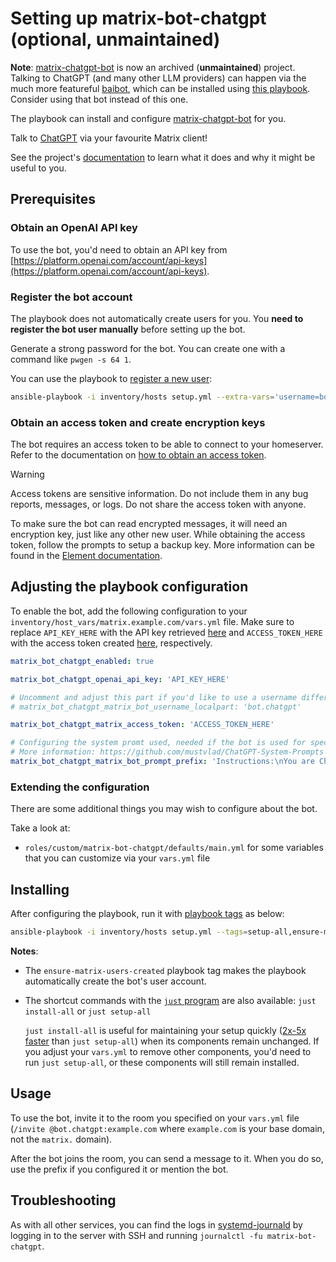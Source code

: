# Setting up matrix-bot-chatgpt (optional, unmaintained)

**Note**: [matrix-chatgpt-bot](https://github.com/matrixgpt/matrix-chatgpt-bot) is now an archived (**unmaintained**) project. Talking to ChatGPT (and many other LLM providers) can happen via the much more featureful [baibot](https://github.com/etkecc/baibot), which can be installed using [this playbook](configuring-playbook-bot-baibot.md). Consider using that bot instead of this one.

The playbook can install and configure [matrix-chatgpt-bot](https://github.com/matrixgpt/matrix-chatgpt-bot) for you.

Talk to [ChatGPT](https://openai.com/blog/chatgpt/) via your favourite Matrix client!

See the project's [documentation](https://github.com/matrixgpt/matrix-chatgpt-bot/blob/main/README.md) to learn what it does and why it might be useful to you.

## Prerequisites

### Obtain an OpenAI API key

To use the bot, you'd need to obtain an API key from [https://platform.openai.com/account/api-keys](https://platform.openai.com/account/api-keys).

### Register the bot account

The playbook does not automatically create users for you. You **need to register the bot user manually** before setting up the bot.

Generate a strong password for the bot. You can create one with a command like `pwgen -s 64 1`.

You can use the playbook to [register a new user](registering-users.md):

```sh
ansible-playbook -i inventory/hosts setup.yml --extra-vars='username=bot.chatgpt password=PASSWORD_FOR_THE_BOT admin=no' --tags=register-user
```

### Obtain an access token and create encryption keys

The bot requires an access token to be able to connect to your homeserver. Refer to the documentation on [how to obtain an access token](obtaining-access-tokens.md).

> [!WARNING]
> Access tokens are sensitive information. Do not include them in any bug reports, messages, or logs. Do not share the access token with anyone.

To make sure the bot can read encrypted messages, it will need an encryption key, just like any other new user. While obtaining the access token, follow the prompts to setup a backup key. More information can be found in the [Element documentation](https://element.io/help#encryption6).

## Adjusting the playbook configuration

To enable the bot, add the following configuration to your `inventory/host_vars/matrix.example.com/vars.yml` file. Make sure to replace `API_KEY_HERE` with the API key retrieved [here](#obtain-an-openai-api-key) and `ACCESS_TOKEN_HERE` with the access token created [here](#obtain-an-access-token-and-create-encryption-keys), respectively.

```yaml
matrix_bot_chatgpt_enabled: true

matrix_bot_chatgpt_openai_api_key: 'API_KEY_HERE'

# Uncomment and adjust this part if you'd like to use a username different than the default
# matrix_bot_chatgpt_matrix_bot_username_localpart: 'bot.chatgpt'

matrix_bot_chatgpt_matrix_access_token: 'ACCESS_TOKEN_HERE'

# Configuring the system promt used, needed if the bot is used for special tasks.
# More information: https://github.com/mustvlad/ChatGPT-System-Prompts
matrix_bot_chatgpt_matrix_bot_prompt_prefix: 'Instructions:\nYou are ChatGPT, a large language model trained by OpenAI.'
```

### Extending the configuration

There are some additional things you may wish to configure about the bot.

Take a look at:

- `roles/custom/matrix-bot-chatgpt/defaults/main.yml` for some variables that you can customize via your `vars.yml` file

## Installing

After configuring the playbook, run it with [playbook tags](playbook-tags.md) as below:

<!-- NOTE: let this conservative command run (instead of install-all) to make it clear that failure of the command means something is clearly broken. -->
```sh
ansible-playbook -i inventory/hosts setup.yml --tags=setup-all,ensure-matrix-users-created,start
```

**Notes**:

- The `ensure-matrix-users-created` playbook tag makes the playbook automatically create the bot's user account.

- The shortcut commands with the [`just` program](just.md) are also available: `just install-all` or `just setup-all`

  `just install-all` is useful for maintaining your setup quickly ([2x-5x faster](../CHANGELOG.md#2x-5x-performance-improvements-in-playbook-runtime) than `just setup-all`) when its components remain unchanged. If you adjust your `vars.yml` to remove other components, you'd need to run `just setup-all`, or these components will still remain installed.

## Usage

To use the bot, invite it to the room you specified on your `vars.yml` file (`/invite @bot.chatgpt:example.com` where `example.com` is your base domain, not the `matrix.` domain).

After the bot joins the room, you can send a message to it. When you do so, use the prefix if you configured it or mention the bot.

## Troubleshooting

As with all other services, you can find the logs in [systemd-journald](https://www.freedesktop.org/software/systemd/man/systemd-journald.service.html) by logging in to the server with SSH and running `journalctl -fu matrix-bot-chatgpt`.
